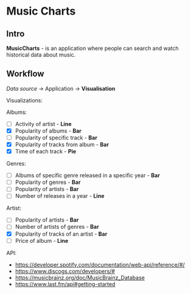 # Music Charts

## Intro

**MusicCharts** - is an application where people can search and watch historical
data about music.

## Workflow

*Data source* -> Application -> **Visualisation**

Visualizations:

Albums:

- [ ] Activity of artist - **Line**
- [X] Popularity of albums - **Bar**
- [ ] Popularity of specific track - **Bar**
- [X] Popularity of tracks from album - **Bar**
- [X] Time of each track - **Pie**

Genres:

- [ ] Albums of specific genre released in a specific year - **Bar**
- [ ] Popularity of genres - **Bar**
- [ ] Popularity of artists - **Bar**
- [ ] Number of releases in a year - **Line**

Artist:

- [ ] Popularity of artists - **Bar**
- [ ] Number of artists of genres - **Bar**
- [X] Popularity of tracks of an artist - **Bar**
- [ ] Price of album - **Line**

API:

- https://developer.spotify.com/documentation/web-api/reference/#/
- https://www.discogs.com/developers/#
- https://musicbrainz.org/doc/MusicBrainz_Database
- https://www.last.fm/api#getting-started

